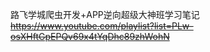路飞学城爬虫开发+APP逆向超级大神班学习笔记
~~https://www.youtube.com/playlist?list=PLw-osXHftGpEPQv69x4tYqDhc89zhWohN~~
